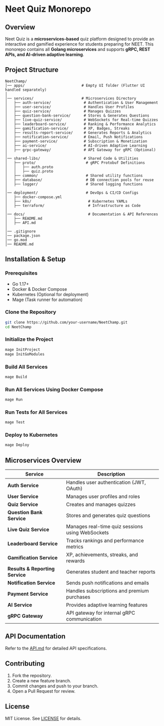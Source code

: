 # **Neet Quiz Monorepo**

## **Overview**
Neet Quiz is a **microservices-based** quiz platform designed to provide an interactive and gamified experience for students preparing for NEET. This monorepo contains all **Golang microservices** and supports **gRPC, REST APIs, and AI-driven adaptive learning**.

## **Project Structure**
```
NeetChamp/
│── apps/                          # Empty UI folder (Flutter UI handled separately)
│
│── services/                      # Microservices Directory
│   ├── auth-service/               # Authentication & User Management
│   ├── user-service/               # Handles User Profiles
│   ├── quiz-service/               # Manages Quizzes
│   ├── question-bank-service/      # Stores & Generates Questions
│   ├── live-quiz-service/          # WebSockets for Real-time Quizzes
│   ├── leaderboard-service/        # Ranking & Performance Analytics
│   ├── gamification-service/       # XP, Badges, Streaks
│   ├── results-report-service/     # Generates Reports & Analytics
│   ├── notification-service/       # Email, Push Notifications
│   ├── payment-service/            # Subscription & Monetization
│   ├── ai-service/                 # AI-driven Adaptive Learning
│   ├── grpc-gateway/               # API Gateway for gRPC (Optional)
│
│── shared-libs/                    # Shared Code & Utilities
│   ├── proto/                       # gRPC Protobuf Definitions
│   │   ├── auth.proto
│   │   ├── quiz.proto
│   ├── common/                      # Shared utility functions
│   ├── database/                    # DB connection pools for reuse
│   ├── logger/                      # Shared logging functions
│
│── deployment/                      # DevOps & CI/CD Configs
│   ├── docker-compose.yml
│   ├── k8s/                          # Kubernetes YAMLs
│   ├── terraform/                    # Infrastructure as Code
│
│── docs/                             # Documentation & API References
│   ├── README.md
│   ├── API.md
│
│── .gitignore
│── package.json
│── go.mod
│── README.md
```

## **Installation & Setup**
### **Prerequisites**
- Go 1.17+
- Docker & Docker Compose
- Kubernetes (Optional for deployment)
- Mage (Task runner for automation)

### **Clone the Repository**
```sh
git clone https://github.com/your-username/NeetChamp.git
cd NeetChamp
```

### **Initialize the Project**
```sh
mage InitProject
mage InitGoModules
```

### **Build All Services**
```sh
mage Build
```

### **Run All Services Using Docker Compose**
```sh
mage Run
```

### **Run Tests for All Services**
```sh
mage Test
```

### **Deploy to Kubernetes**
```sh
mage Deploy
```

## **Microservices Overview**

| Service | Description |
|---------|------------|
| **Auth Service** | Handles user authentication (JWT, OAuth) |
| **User Service** | Manages user profiles and roles |
| **Quiz Service** | Creates and manages quizzes |
| **Question Bank Service** | Stores and generates quiz questions |
| **Live Quiz Service** | Manages real-time quiz sessions using WebSockets |
| **Leaderboard Service** | Tracks rankings and performance metrics |
| **Gamification Service** | XP, achievements, streaks, and rewards |
| **Results & Reporting Service** | Generates student and teacher reports |
| **Notification Service** | Sends push notifications and emails |
| **Payment Service** | Handles subscriptions and premium purchases |
| **AI Service** | Provides adaptive learning features |
| **gRPC Gateway** | API gateway for internal gRPC communication |

## **API Documentation**
Refer to the [API.md](docs/API.md) for detailed API specifications.

## **Contributing**
1. Fork the repository.
2. Create a new feature branch.
3. Commit changes and push to your branch.
4. Open a Pull Request for review.

## **License**
MIT License. See [LICENSE](LICENSE) for details.
